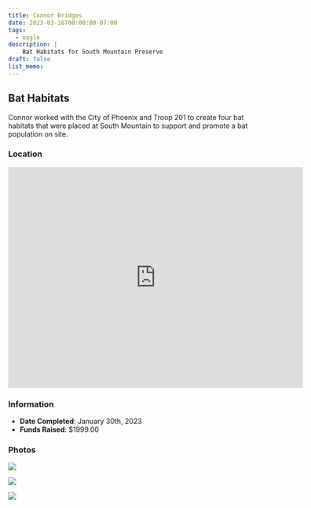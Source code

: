 ```yaml
---
title: Connor Bridges
date: 2023-03-16T00:00:00-07:00
tags:
  - eagle
description: |
    Bat Habitats for South Mountain Preserve
draft: false
list_memo:
---
```


## Bat Habitats

Connor worked with the City of Phoenix and Troop 201 to create four bat habitats that were placed at South Mountain to support and promote a bat population on site.

### Location

<iframe src="https://www.google.com/maps/embed?pb=!1m17!1m12!1m3!1d415.6151411338942!2d-112.08394076841563!3d33.347975600916186!2m3!1f72.4294534025666!2f0!3f0!3m2!1i1024!2i768!4f35!3m2!1m1!2zMzPCsDIwJzUxLjkiTiAxMTLCsDA0JzU3LjIiVw!5e1!3m2!1sen!2sus!4v1711371064778!5m2!1sen!2sus" width="600" height="450" style="border:0;" allowfullscreen="" loading="lazy" referrerpolicy="no-referrer-when-downgrade"></iframe>

### Information

* **Date Completed**: January 30th, 2023
* **Funds Raised**: $1999.00

### Photos

![](../images/connor-bridges/20230129T145945-BridgesFamilyConnorEagleProjectBuild-me.jpg)

![](../images/connor-bridges/20230211T110927-ConnorEagleProjectInstallDay.jpg)

![](../images/connor-bridges/20230211T111029-BridgesFamilyConnorEagleProjectInstallDay-me.jpg)

